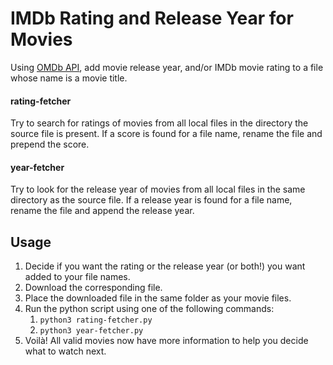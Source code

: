 # IMDb Rating and Release Year for Movies

Using [OMDb API](omdbapi.com), add movie release year, and/or IMDb movie rating to a file whose name is a movie title.

#### rating-fetcher
Try to search for ratings of movies from all local files in the directory the source file is present. If a score is found for a file name, rename the file and prepend the score. 

#### year-fetcher
Try to look for the release year of movies from all local files in the same directory as the source file. If a release year is found for a file name, rename the file and append the release year.

## Usage

1. Decide if you want the rating or the release year (or both!) you want added to your file names.
2. Download the corresponding file.
3. Place the downloaded file in the same folder as your movie files.
4. Run the python script using one of the following commands:
   1. `python3 rating-fetcher.py`
   2. `python3 year-fetcher.py`
5. Voilà! All valid movies now have more information to help you decide what to watch next.
